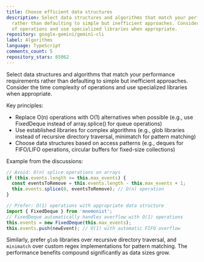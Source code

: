 ```yaml
---
title: Choose efficient data structures
description: Select data structures and algorithms that match your performance requirements
  rather than defaulting to simple but inefficient approaches. Consider the time complexity
  of operations and use specialized libraries when appropriate.
repository: google-gemini/gemini-cli
label: Algorithms
language: TypeScript
comments_count: 5
repository_stars: 65062
---
```


Select data structures and algorithms that match your performance requirements rather than defaulting to simple but inefficient approaches. Consider the time complexity of operations and use specialized libraries when appropriate.

Key principles:
- Replace O(n) operations with O(1) alternatives when possible (e.g., use FixedDeque instead of array.splice() for queue operations)
- Use established libraries for complex algorithms (e.g., glob libraries instead of recursive directory traversal, minimatch for pattern matching)
- Choose data structures based on access patterns (e.g., deques for FIFO/LIFO operations, circular buffers for fixed-size collections)

Example from the discussions:
```typescript
// Avoid: O(n) splice operations on arrays
if (this.events.length >= this.max_events) {
  const eventsToRemove = this.events.length - this.max_events + 1;
  this.events.splice(0, eventsToRemove); // O(n) operation
}

// Prefer: O(1) operations with appropriate data structure
import { FixedDeque } from 'mnemonist';
// FixedDeque automatically handles overflow with O(1) operations
this.events = new FixedDeque(this.max_events);
this.events.push(newEvent); // O(1) with automatic FIFO overflow
```

Similarly, prefer `glob` libraries over recursive directory traversal, and `minimatch` over custom regex implementations for pattern matching. The performance benefits compound significantly as data sizes grow.